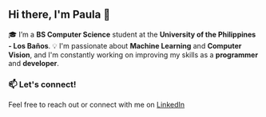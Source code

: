 ## Hi there, I'm Paula 👋

<!--
**pvgonzales/pvgonzales** is a ✨ _special_ ✨ repository because its `README.md` (this file) appears on your GitHub profile.

Here are some ideas to get you started:

- 🔭 I’m currently working on ...
- 🌱 I’m currently learning ...
- 👯 I’m looking to collaborate on ...
- 🤔 I’m looking for help with ...
- 💬 Ask me about ...
- 📫 How to reach me: ...
- 😄 Pronouns: ...
- ⚡ Fun fact: ...
-->
🎓 I’m a **BS Computer Science** student at the **University of the Philippines - Los Baños**.
💡 I'm passionate about **Machine Learning** and **Computer Vision**, and I'm constantly working on improving my skills as a **programmer** and **developer**.

### 📫 Let's connect!
Feel free to reach out or connect with me on [LinkedIn](https://www.linkedin.com/in/pvrgonzales/)
